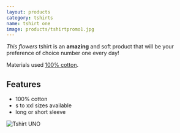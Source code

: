 ```yaml
---
layout: products
category: tshirts
name: tshirt one
image: products/tshirtpromo1.jpg
---
```


*This flowers* tshirt is an **amazing** and soft product that will be your preference of choice number one every day!

Materials used [100% cotton](http://en.wikipedia.org/wiki/Cotton).

## Features

- 100% cotton
- s to xxl sizes available
- long or short sleeve

![Tshirt UNO](products/tshirtpromo1.jpg)